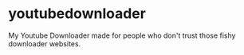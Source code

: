 # youtubedownloader
My Youtube Downloader made for people who don't trust those fishy downloader websites.
